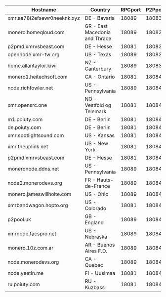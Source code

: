 Hostname | Country | RPCport | P2Pport
--- | --- | --- | ---
xmr.aa78i2efsewr0neeknk.xyz | DE - Bavaria | 18089 | 18083
monero.homeqloud.com | GR - East Macedonia and Thrace | 18089 | 18083
p2pmd.xmrvsbeast.com | DE - Hesse | 18081 | 18083
opennode.xmr-tw.org | US - Texas | 18089 | 18083
home.allantaylor.kiwi | NZ - Canterbury | 18089 | 18083
monero1.heitechsoft.com | CA - Ontario | 18081 | 18084
node.richfowler.net | US - Pennsylvania | 18089 | 18084
xmr.opensrc.one | NO - Vestfold og Telemark | 18081 | 18084
m1.poiuty.com | DE - Berlin | 18081 | 18084
de.poiuty.com | DE - Berlin | 18081 | 18084
xmr.spotlightsound.com | US - Kansas | 18081 | 18084
xmr.theuplink.net | US - New York | 18081 | 18084
p2pmd.xmrvsbeast.com | DE - Hesse | 18081 | 18084
moneronode.ddns.net | US - Pennsylvania | 18089 | 18084
node2.monerodevs.org | FR - Hauts-de-France | 18089 | 18084
monero.jameswillhoite.com | US - Ohio | 18089 | 18084
xmrbandwagon.hopto.org | US - Colorado | 18081 | 18084
p2pool.uk | GB - England | 18089 | 18084
xmrnode.facspro.net | US - Nebraska | 18089 | 18084
monero.10z.com.ar | AR - Buenos Aires F.D. | 18089 | 18084
node.monerodevs.org | CA - Quebec | 18089 | 18084
node.yeetin.me | FI - Uusimaa | 18081 | 18084
ru.poiuty.com | RU - Kuzbass | 18081 | 18084
